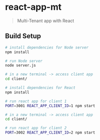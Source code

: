 # react-app-mt

> Multi-Tenant app with React

## Build Setup

``` bash
# install dependencies for Node server
npm install

# run Node server
node server.js

# in a new terminal -> access client app
cd client/

# install dependencies for React
npm install

# run react app for client 1
PORT=3001 REACT_APP_CLIENT_ID=1 npm start

# in a new terminal -> access client app
cd client/

# run react app for client 2
PORT=3002 REACT_APP_CLIENT_ID=2 npm start
```
